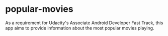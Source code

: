 # popular-movies
As a requirement for Udacity's Associate Android Developer Fast Track, this app aims to provide information about the most popular movies playing.
